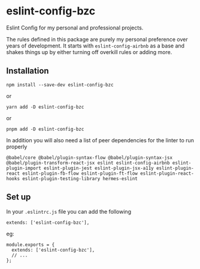 # eslint-config-bzc
Eslint Config for my personal and professional projects.

The rules defined in this package are purely my personal preference over years of development. It starts with `eslint-config-airbnb` as a base and shakes things up by either turning off overkill rules or adding more.

## Installation

```
npm install --save-dev eslint-config-bzc
```
or
```
yarn add -D eslint-config-bzc
```
or
```
pnpm add -D eslint-config-bzc
```

In addition you will also need a list of peer dependencies for the linter to run properly
```
@babel/core @babel/plugin-syntax-flow @babel/plugin-syntax-jsx @babel/plugin-transform-react-jsx eslint eslint-config-airbnb eslint-plugin-import eslint-plugin-jest eslint-plugin-jsx-a11y eslint-plugin-react eslint-plugin-fb-flow eslint-plugin-ft-flow eslint-plugin-react-hooks eslint-plugin-testing-library hermes-eslint
```

## Set up

In your `.eslintrc.js` file you can add the following
```
extends: ['eslint-config-bzc'],
```

eg:
```
module.exports = {
  extends: ['eslint-config-bzc'],
  // ...
};
```
